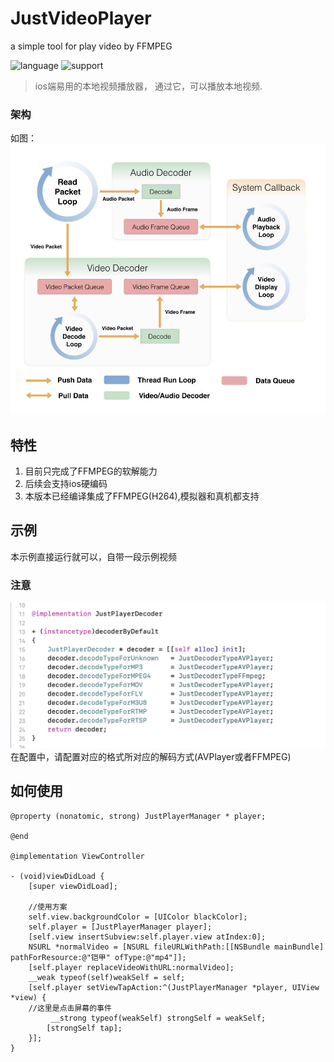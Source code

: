 # JustVideoPlayer
a simple tool for play video by FFMPEG

![language](https://img.shields.io/badge/language-object--c-yellow.svg) ![support](https://img.shields.io/badge/support-IOS%208%2B-green.svg)

> ios端易用的本地视频播放器， 通过它，可以播放本地视频.

### 架构

如图：
![justPlayer](https://github.com/taosiyu/JustVideoPlayer/raw/master/img/img1.jpeg)

## 特性

1. 目前只完成了FFMPEG的软解能力
2. 后续会支持ios硬编码
3. 本版本已经编译集成了FFMPEG(H264),模拟器和真机都支持

## 示例

本示例直接运行就可以，自带一段示例视频

### 注意
![justPlayer](https://github.com/taosiyu/JustVideoPlayer/raw/master/img/img2.png)
在配置中，请配置对应的格式所对应的解码方式(AVPlayer或者FFMPEG)

## 如何使用
```
@property (nonatomic, strong) JustPlayerManager * player;

@end

@implementation ViewController

- (void)viewDidLoad {
    [super viewDidLoad];
    
    //使用方案
    self.view.backgroundColor = [UIColor blackColor];
    self.player = [JustPlayerManager player];
    [self.view insertSubview:self.player.view atIndex:0];
    NSURL *normalVideo = [NSURL fileURLWithPath:[[NSBundle mainBundle] pathForResource:@"铠甲" ofType:@"mp4"]];
    [self.player replaceVideoWithURL:normalVideo];
    __weak typeof(self)weakSelf = self;
    [self.player setViewTapAction:^(JustPlayerManager *player, UIView *view) {
    //这里是点击屏幕的事件
         __strong typeof(weakSelf) strongSelf = weakSelf;
        [strongSelf tap];
    }];
}
```
